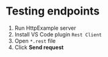 # Testing endpoints

1. Run HttpExample server
1. Install VS Code plugin `Rest Client`
1. Open `*.rest` file
1. Click **Send request**